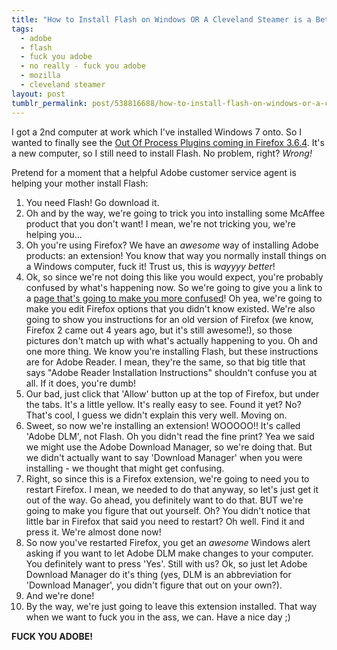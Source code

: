 ```yaml
---
title: "How to Install Flash on Windows OR A Cleveland Steamer is a Better Experience"
tags:
  - adobe
  - flash
  - fuck you adobe
  - no really - fuck you adobe
  - mozilla
  - cleveland steamer
layout: post
tumblr_permalink: post/538816688/how-to-install-flash-on-windows-or-a-cleveland-steamer
---
```


I got a 2nd computer at work which I've installed Windows 7 onto. So I wanted to finally see the [Out Of Process Plugins coming in Firefox 3.6.4](http://www.mozilla.com/en-US/firefox/3.6.4/whatsnew/#oopp). It's a new computer, so I still need to install Flash. No problem, right? *Wrong!*

Pretend for a moment that a helpful Adobe customer service agent is helping your mother install Flash:

1. You need Flash! Go download it.
2. Oh and by the way, we're going to trick you into installing some McAffee product that you don't want! I mean, we're not tricking you, we're helping you...
3. Oh you're using Firefox? We have an *awesome* way of installing Adobe products: an extension! You know that way you normally install things on a Windows computer, fuck it! Trust us, this is *wayyyy better*!
4. Ok, so since we're not doing this like you would expect, you're probably confused by what's happening now. So we're going to give you a link to a [page that's going to make you more confused](http://www.adobe.com/products/reader/dlm/firefox_steps.html)! Oh yea, we're going to make you edit Firefox options that you didn't know existed. We're also going to show you instructions for an old version of Firefox (we know, Firefox 2 came out 4 years ago, but it's still awesome!), so those pictures don't match up with what's actually happening to you. Oh and one more thing. We know you're installing Flash, but these instructions are for Adobe Reader. I mean, they're the same, so that big title that says "Adobe Reader Installation Instructions" shouldn't confuse you at all. If it does, you're dumb!
5. Our bad, just click that 'Allow' button up at the top of Firefox, but under the tabs. It's a little yellow. It's really easy to see. Found it yet? No? That's cool, I guess we didn't explain this very well. Moving on.
6. Sweet, so now we're installing an extension! WOOOOO!! It's called 'Adobe DLM', not Flash. Oh you didn't read the fine print? Yea we said we might use the Adobe Download Manager, so we're doing that. But we didn't actually want to say 'Download Manager' when you were installing - we thought that might get confusing.
7. Right, so since this is a Firefox extension, we're going to need you to restart Firefox. I mean, we needed to do that anyway, so let's just get it out of the way. Go ahead, you definitely want to do that. BUT we're going to make you figure that out yourself. Oh? You didn't notice that little bar in Firefox that said you need to restart? Oh well. Find it and press it. We're almost done now!
8. So now you've restarted Firefox, you get an *awesome* Windows alert asking if you want to let Adobe DLM make changes to your computer. You definitely want to press 'Yes'. Still with us? Ok, so just let Adobe Download Manager do it's thing (yes, DLM is an abbreviation for 'Download Manager', you didn't figure that out on your own?).
10. And we're done!
11. By the way, we're just going to leave this extension installed. That way when we want to fuck you in the ass, we can. Have a nice day ;)

**FUCK YOU ADOBE!**
